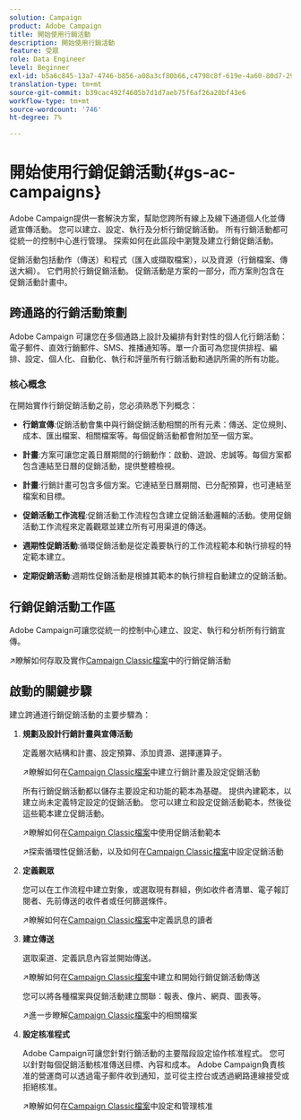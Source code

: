 ```yaml
---
solution: Campaign
product: Adobe Campaign
title: 開始使用行銷活動
description: 開始使用行銷活動
feature: 受眾
role: Data Engineer
level: Beginner
exl-id: b5a6c845-13a7-4746-b856-a08a3cf80b66,c4798c8f-619e-4a60-80d7-29b9e4c61168
translation-type: tm+mt
source-git-commit: b39cac492f4605b7d1d7aeb75f6af26a20bf43e6
workflow-type: tm+mt
source-wordcount: '746'
ht-degree: 7%

---
```


# 開始使用行銷促銷活動{#gs-ac-campaigns}

Adobe Campaign提供一套解決方案，幫助您跨所有線上及線下通道個人化並傳遞宣傳活動。 您可以建立、設定、執行及分析行銷促銷活動。 所有行銷活動都可從統一的控制中心進行管理。 探索如何在此區段中瀏覽及建立行銷促銷活動。

促銷活動包括動作（傳送）和程式（匯入或擷取檔案），以及資源（行銷檔案、傳送大綱）。 它們用於行銷促銷活動。 促銷活動是方案的一部分，而方案則包含在促銷活動計畫中。

## 跨通路的行銷活動策劃

Adobe Campaign 可讓您在多個通路上設計及編排有針對性的個人化行銷活動：電子郵件、直效行銷郵件、SMS、推播通知等。單一介面可為您提供排程、編排、設定、個人化、自動化、執行和評量所有行銷活動和通訊所需的所有功能。

### 核心概念

在開始實作行銷促銷活動之前，您必須熟悉下列概念：

* **行銷宣傳**:促銷活動會集中與行銷促銷活動相關的所有元素：傳送、定位規則、成本、匯出檔案、相關檔案等。每個促銷活動都會附加至一個方案。

* **計畫**:方案可讓您定義日曆期間的行銷動作：啟動、遊說、忠誠等。每個方案都包含連結至日曆的促銷活動，提供整體檢視。

* **計畫**:行銷計畫可包含多個方案。它連結至日曆期間、已分配預算，也可連結至檔案和目標。

* **促銷活動工作流程**:促銷活動工作流程包含建立促銷活動邏輯的活動。使用促銷活動工作流程來定義觀眾並建立所有可用渠道的傳送。

* **週期性促銷活動**:循環促銷活動是從定義要執行的工作流程範本和執行排程的特定範本建立。

* **定期促銷活動**:週期性促銷活動是根據其範本的執行排程自動建立的促銷活動。

## 行銷促銷活動工作區

Adobe Campaign可讓您從統一的控制中心建立、設定、執行和分析所有行銷宣傳。

:arrow_upper_right:瞭解如何存取及實作[Campaign Classic檔案](https://experienceleague.adobe.com/docs/campaign-classic/using/orchestrating-campaigns/about-marketing-campaigns/accessing-marketing-campaigns.html?lang=en#orchestrating-campaigns)中的行銷促銷活動


## 啟動的關鍵步驟

建立跨通道行銷促銷活動的主要步驟為：

1. **規劃及設計行銷計畫與宣傳活動**

   定義層次結構和計畫、設定預算、添加資源、選擇運算子。

   :arrow_upper_right:瞭解如何在[Campaign Classic檔案](https://experienceleague.adobe.com/docs/campaign-classic/using/orchestrating-campaigns/orchestrate-campaigns/setting-up-marketing-campaigns.html?lang=en#creating-plan-and-program-hierarchy)中建立行銷計畫及設定促銷活動

   所有行銷促銷活動都以儲存主要設定和功能的範本為基礎。 提供內建範本，以建立尚未定義特定設定的促銷活動。 您可以建立和設定促銷活動範本，然後從這些範本建立促銷活動。

   :arrow_upper_right:瞭解如何在[Campaign Classic檔案](https://experienceleague.adobe.com/docs/campaign-classic/using/orchestrating-campaigns/orchestrate-campaigns/marketing-campaign-templates.html?lang=en#orchestrating-campaigns)中使用促銷活動範本

   :arrow_upper_right:探索循環性促銷活動，以及如何在[Campaign Classic檔案](https://experienceleague.adobe.com/docs/campaign-classic/using/orchestrating-campaigns/orchestrate-campaigns/setting-up-marketing-campaigns.html?lang=en#recurring-and-periodic-campaigns)中設定促銷活動

1. **定義觀眾**

   您可以在工作流程中建立對象，或選取現有群組，例如收件者清單、電子報訂閱者、先前傳送的收件者或任何篩選條件。

   :arrow_upper_right:瞭解如何在[Campaign Classic檔案](https://experienceleague.adobe.com/docs/campaign-classic/using/orchestrating-campaigns/orchestrate-campaigns/marketing-campaign-target.html?lang=en#orchestrating-campaigns)中定義訊息的讀者

1. **建立傳送**

   選取渠道、定義訊息內容並開始傳送。

   :arrow_upper_right:瞭解如何在[Campaign Classic檔案](https://experienceleague.adobe.com/docs/campaign-classic/using/orchestrating-campaigns/orchestrate-campaigns/marketing-campaign-deliveries.html?lang=en#creating-deliveries)中建立和開始行銷促銷活動傳送

   您可以將各種檔案與促銷活動建立關聯：報表、像片、網頁、圖表等。

   :arrow_upper_right:進一步瞭解[Campaign Classic檔案](https://experienceleague.adobe.com/docs/campaign-classic/using/orchestrating-campaigns/orchestrate-campaigns/marketing-campaign-assets.html?lang=en#adding-documents)中的相關檔案

1. **設定核准程式**

   Adobe Campaign可讓您針對行銷活動的主要階段設定協作核准程式。 您可以針對每個促銷活動核准傳送目標、內容和成本。 Adobe Campaign負責核准的營運商可以透過電子郵件收到通知，並可從主控台或透過網路連線接受或拒絕核准。

   :arrow_upper_right:瞭解如何在[Campaign Classic檔案](https://experienceleague.adobe.com/docs/campaign-classic/using/orchestrating-campaigns/orchestrate-campaigns/marketing-campaign-approval.html?lang=en#orchestrating-campaigns)中設定和管理核准

